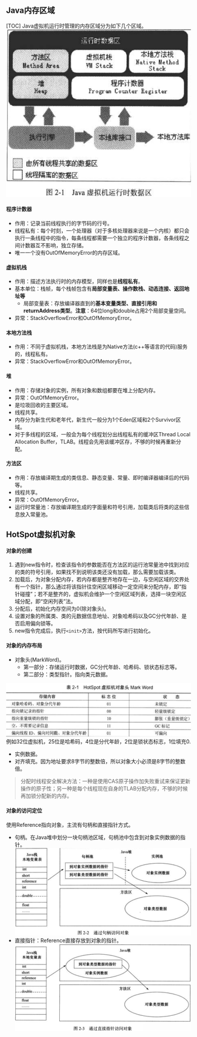 ## Java内存区域
[TOC]
Java虚拟机运行时管理的内存区域分为如下几个区域。
![javaMemory](https://github.com/CoderAssassin/markdownImg/blob/master/JavaVM/JavaMemory.png?raw=true)

#### 程序计数器
* 作用：记录当前线程执行的字节码的行号。
* 线程私有：每个时刻，一个处理器（对于多核处理器来说是一个内核）都只会执行一条线程中的指令，每条线程都需要一个独立的程序计数器，各条线程之间计数器互不影响，独立存储。
* 唯一一个没有OutOfMemoryError的内存区域。

#### 虚拟机栈
* 作用：描述方法执行时的内存模型，同样也是**线程私有**。
* 基本单位：栈帧，每个栈帧包含有**局部变量表、操作数栈、动态连接、返回地址等**
	* 局部变量表：存放编译器直到的**基本变量类型、直接引用和returnAddress类型**。**注意**：64位long和double占用2个局部变量空间。
* 异常：StackOverflowError和OutOfMemoryError。

#### 本地方法栈
* 作用：不同于虚拟机栈，本地方法栈是为Native方法(c++等语言的代码)服务的，线程私有。
* 异常：StackOverflowError和OutOfMemoryError。

#### 堆
* 作用：存储对象的实例，所有对象和数组都要在堆上分配内存。
* 异常：OutOfMemoryError。
* 是垃圾回收的主要区域。
* 线程共享。
* 内存分为新生代和老年代，新生代一般分为1个Eden区域和2个Survivor区域。
* 对于多线程的区域，一般会为每个线程划分出线程私有的缓冲区Thread Local Allocation Buffer，TLAB。线程会先用该缓冲区存，不够的时候再重新分配。

#### 方法区
* 作用：存放编译期生成的类信息、静态变量、常量、即时编译器编译后的代码等。
* 线程共享。
* 异常：OutOfMemoryError。
* 运行时常量池：存放编译期生成的字面量和符号引用，加载类后将类的这些信息放入常量池。

## HotSpot虚拟机对象
#### 对象的创建
1. 遇到new指令时，检查该指令的参数能否在方法区的运行池常量池中找到对应的类的符号引用，如果找不到说明该类还没有加载，那么需要加载该类。
2. 加载后，为对象分配内存，若内存都是整齐地存在一边，与空闲区域的交界处有一个指针，那么通过将该指针往空闲区域移动一定空间来分配内存，即“指针碰撞”；若不是整齐的，虚拟机会维护一个空闲区域列表，选择一块空闲区域分配，即“空闲列表”法。
3. 分配后，初始化内存空间为0(除对象头)。
4. 设置对象的所属类、类的元数据信息地址、对象哈希码以及GC分代年龄、是否启用偏向锁等。
5. 	new指令完成后，执行`<init>`方法，按代码所写进行初始化。

#### 对象的内存布局
* 对象头(MarkWord)。
	* 第一部分：存储运行时数据，GC分代年龄、哈希码、锁状态标志等。
	* 第二部分：类型指针。指向类元数据。

![neicunbuju](https://github.com/CoderAssassin/markdownImg/blob/master/JavaVM/MarkWord.png?raw=true)
例如32位虚拟机，25位是哈希码，4位是分代年龄，2位是锁状态标志，1位填充0.

* 实例数据。
* 对齐填充。因为地址要求8字节的整数倍，所以对象大小必须是8字节的整数倍。

> 分配时线程安全解决方法：一种是使用CAS原子操作加失败重试来保证更新操作的原子性；另一种是每个线程现在自身的TLAB分配内存，不够的时候再加锁分配新的内存。

#### 对象的访问定位
使用Reference指向对象，主流有句柄和直接指针方式。

* 句柄。在Java堆中划分一块句柄池区域，句柄池中包含到对象实例数据的指针。
![jubing](https://github.com/CoderAssassin/markdownImg/blob/master/JavaVM/jubing.png?raw=true)
* 直接指针：Reference直接存放到对象的指针。
![zhijiezhizhen](https://github.com/CoderAssassin/markdownImg/blob/master/JavaVM/zhijieyinyong.png?raw=true)

